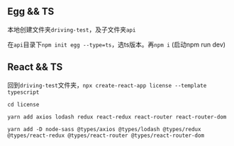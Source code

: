 ## Egg && TS

本地创建文件夹`driving-test`，及子文件夹`api`

在`api`目录下`npm init egg --type=ts`，选ts版本。再`npm i` (启动npm run dev)

## React && TS

回到`driving-test`文件夹，`npx create-react-app license --template typescript`

`cd license`

`yarn add axios lodash redux react-redux react-router react-router-dom`

`yarn add -D node-sass @types/axios @types/lodash @types/redux @types/react-redux @types/react-router @types/react-router-dom`
